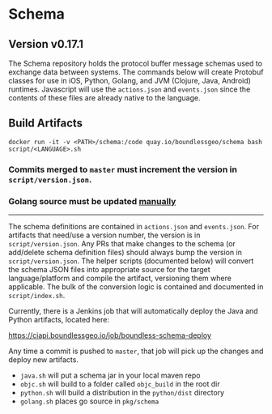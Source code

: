# Schema

## Version v0.17.1

The Schema repository holds the protocol buffer message schemas used to exchange data between systems.
The commands below will create Protobuf classes for use in iOS, Python, Golang, and JVM (Clojure, Java, Android) runtimes.
Javascript will use the `actions.json` and `events.json` since the contents of these files are already native to the language.

## Build Artifacts
```
docker run -it -v <PATH>/schema:/code quay.io/boundlessgeo/schema bash script/<LANGUAGE>.sh
```

### Commits merged to `master` **must** increment the version in `script/version.json`.

### Golang source must be updated [manually](https://github.com/boundlessgeo/schema#building-schema-artifacts)

---

The schema definitions are contained in `actions.json` and `events.json`. For artifacts that need/use a version number,
the version is in `script/version.json`. Any PRs that make changes to the schema (or add/delete schema definition files)
should always bump the version in `script/version.json`. The helper scripts (documented below) will convert the schema
JSON files into appropriate source for the target language/platform and compile the artifact, versioning them where
applicable. The bulk of the conversion logic is contained and documented in `script/index.sh`.

Currently, there is a Jenkins job that will automatically deploy the Java and Python artifacts, located here:

https://ciapi.boundlessgeo.io/job/boundless-schema-deploy

Any time a commit is pushed to `master`, that job will pick up the changes and deploy new artifacts.

- `java.sh` will put a schema jar in your local maven repo
- `objc.sh` will build to a folder called `objc_build` in the root dir
- `python.sh` will build a distribution in the `python/dist` directory
- `golang.sh` places go source in `pkg/schema`
